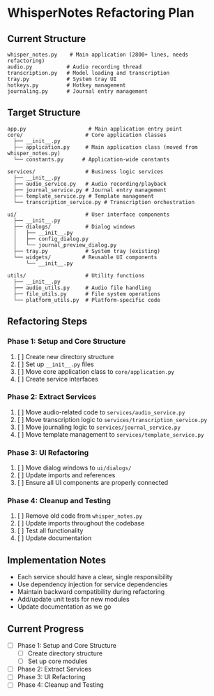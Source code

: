 # WhisperNotes Refactoring Plan

## Current Structure

```
whisper_notes.py    # Main application (2800+ lines, needs refactoring)
audio.py           # Audio recording thread
transcription.py   # Model loading and transcription
tray.py            # System tray UI
hotkeys.py         # Hotkey management
journaling.py      # Journal entry management
```

## Target Structure

```
app.py                    # Main application entry point
core/                    # Core application classes
  ├── __init__.py
  ├── application.py     # Main application class (moved from whisper_notes.py)
  └── constants.py      # Application-wide constants

services/                # Business logic services
  ├── __init__.py
  ├── audio_service.py   # Audio recording/playback
  ├── journal_service.py # Journal entry management
  ├── template_service.py # Template management
  └── transcription_service.py # Transcription orchestration

ui/                      # User interface components
  ├── __init__.py
  ├── dialogs/           # Dialog windows
  │   ├── __init__.py
  │   ├── config_dialog.py
  │   └── journal_preview_dialog.py
  ├── tray.py            # System tray (existing)
  └── widgets/          # Reusable UI components
      └── __init__.py

utils/                   # Utility functions
  ├── __init__.py
  ├── audio_utils.py     # Audio file handling
  ├── file_utils.py      # File system operations
  └── platform_utils.py  # Platform-specific code
```

## Refactoring Steps

### Phase 1: Setup and Core Structure
1. [ ] Create new directory structure
2. [ ] Set up `__init__.py` files
3. [ ] Move core application class to `core/application.py`
4. [ ] Create service interfaces

### Phase 2: Extract Services
1. [ ] Move audio-related code to `services/audio_service.py`
2. [ ] Move transcription logic to `services/transcription_service.py`
3. [ ] Move journaling logic to `services/journal_service.py`
4. [ ] Move template management to `services/template_service.py`

### Phase 3: UI Refactoring
1. [ ] Move dialog windows to `ui/dialogs/`
2. [ ] Update imports and references
3. [ ] Ensure all UI components are properly connected

### Phase 4: Cleanup and Testing
1. [ ] Remove old code from `whisper_notes.py`
2. [ ] Update imports throughout the codebase
3. [ ] Test all functionality
4. [ ] Update documentation

## Implementation Notes

- Each service should have a clear, single responsibility
- Use dependency injection for service dependencies
- Maintain backward compatibility during refactoring
- Add/update unit tests for new modules
- Update documentation as we go

## Current Progress

- [ ] Phase 1: Setup and Core Structure
  - [ ] Create directory structure
  - [ ] Set up core modules
  
- [ ] Phase 2: Extract Services
- [ ] Phase 3: UI Refactoring
- [ ] Phase 4: Cleanup and Testing
